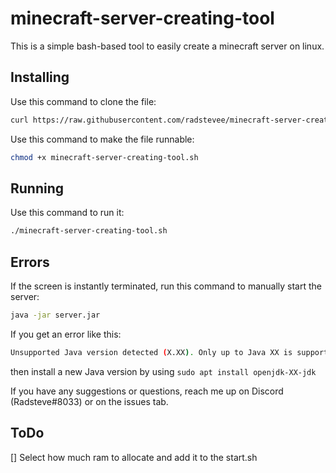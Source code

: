 # minecraft-server-creating-tool
This is a simple bash-based tool to easily create a minecraft server on linux.

## Installing
Use this command to clone the file: 
```bash
curl https://raw.githubusercontent.com/radstevee/minecraft-server-creating-tool/main/minecraft-server-creating-tool.sh -o minecraft-server-creating-tool.sh
```
Use this command to make the file runnable: 
```bash
chmod +x minecraft-server-creating-tool.sh
```
## Running
Use this command to run it:
```bash
./minecraft-server-creating-tool.sh
```
## Errors
If the screen is instantly terminated, run this command to manually start the server:
```bash
java -jar server.jar
```

If you get an error like this:
```bash
Unsupported Java version detected (X.XX). Only up to Java XX is supported
```
then install a new Java version by using `sudo apt install openjdk-XX-jdk`

If you have any suggestions or questions, reach me up on Discord (Radsteve#8033) or on the issues tab.

## ToDo
[] Select how much ram to allocate and add it to the start.sh
